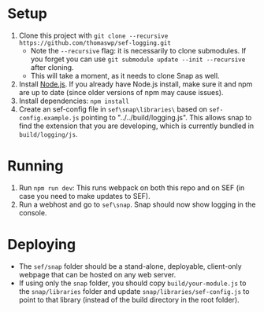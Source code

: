 
# Setup

1. Clone this project with `git clone --recursive https://github.com/thomaswp/sef-logging.git`
   * Note the `--recursive` flag: it is necessarily to clone submodules. If you forget you can use `git submodule update --init --recursive` after cloning.
   * This will take a moment, as it needs to clone Snap as well.
2. Install [Node.js](https://nodejs.org/en/download/). If you already have Node.js install, make sure it and npm are up to date (since older versions of npm may cause issues).
3. Install dependencies: `npm install`
4. Create an sef-config file in `sef\snap\libraries\` based on `sef-config.example.js` pointing to "../../build/logging.js". This allows snap to find the extension that you are developing, which is currently bundled in `build/logging/js`.

# Running

1. Run `npm run dev`: This runs webpack on both this repo and on SEF (in case you need to make updates to SEF).
2. Run a webhost and go to `sef\snap`. Snap should now show logging in the console.

# Deploying

* The `sef/snap` folder should be a stand-alone, deployable, client-only webpage that can be hosted on any web server.
* If using only the `snap` folder, you should copy `build/your-module.js` to the `snap/libraries` folder and update `snap/libraries/sef-config.js` to point to that library (instead of the build directory in the root folder).
